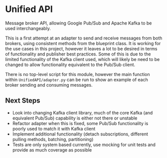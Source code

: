 # Unified API

Message broker API, allowing Google Pub/Sub and Apache Kafka to be used interchangeably.

This is a first attempt at an adapter to send and receive messages from both brokers, using consistent methods from 
the blueprint class. It is working for the use cases in this project, however it leaves a lot to be desired in terms 
of functionality and publisher best practices. Some of this is due to the limited functionality of the Kafka client 
used, which will likely be need to be changed to allow functionality equivalent to the Pub/Sub client.

There is no top-level script for this module, however the main function within `UnifiedAPI/adapter.py` can be run to 
show an example of each broker sending and consuming messages.

## Next Steps

- Look into changing Kafka client library, much of the core Kafka (and equivalent Pub/Sub) capability is either not 
there or unstable
- Refactor adapter when this is fixed, some Pub/Sub functionality is poorly used to match it with Kafka client
- Implement additional functionality (detach subscriptions, different pulling methods, batching, partitioning)
- Tests are only system based currently, use mocking for unit tests and provide as much coverage as possible